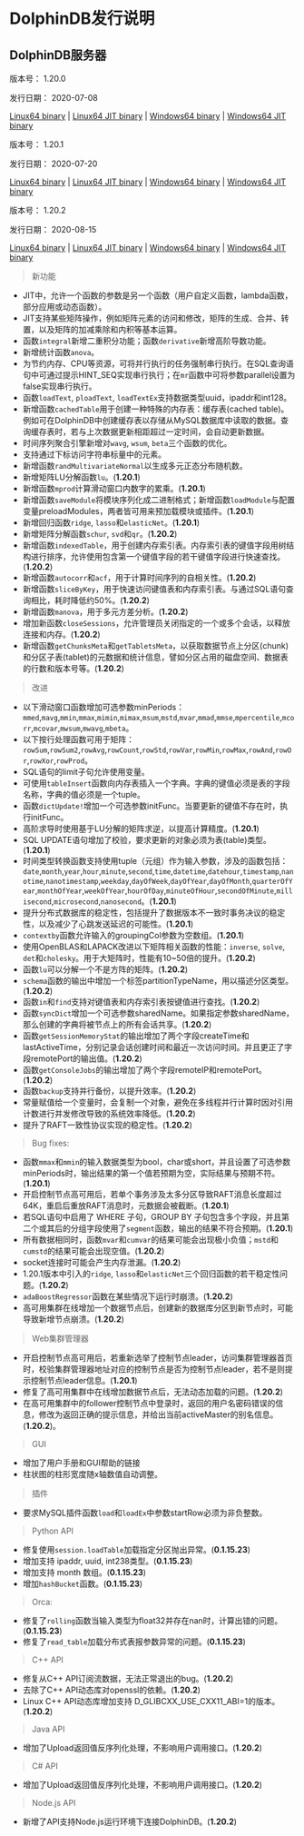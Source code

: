 # DolphinDB发行说明

## DolphinDB服务器

版本号： 1.20.0

发行日期： 2020-07-08


[Linux64 binary](http://www.dolphindb.cn/downloads/DolphinDB_Linux64_V1.20.0.zip) | 
[Linux64 JIT binary](http://www.dolphindb.cn/downloads/DolphinDB_Linux64_V1.20.0_JIT.zip) | 
[Windows64 binary](http://www.dolphindb.cn/downloads/DolphinDB_Win64_V1.20.0.zip) |
[Windows64 JIT binary](http://www.dolphindb.cn/downloads/DolphinDB_Win64_V1.20.0_JIT.zip)

版本号： 1.20.1

发行日期： 2020-07-20


[Linux64 binary](http://www.dolphindb.cn/downloads/DolphinDB_Linux64_V1.20.1.zip) | 
[Linux64 JIT binary](http://www.dolphindb.cn/downloads/DolphinDB_Linux64_V1.20.1_JIT.zip) | 
[Windows64 binary](http://www.dolphindb.cn/downloads/DolphinDB_Win64_V1.20.1.zip) |
[Windows64 JIT binary](http://www.dolphindb.cn/downloads/DolphinDB_Win64_V1.20.1_JIT.zip)

版本号： 1.20.2

发行日期： 2020-08-15


[Linux64 binary](http://www.dolphindb.cn/downloads/DolphinDB_Linux64_V1.20.2.zip) | 
[Linux64 JIT binary](http://www.dolphindb.cn/downloads/DolphinDB_Linux64_V1.20.2_JIT.zip) | 
[Windows64 binary](http://www.dolphindb.cn/downloads/DolphinDB_Win64_V1.20.2.zip) |
[Windows64 JIT binary](http://www.dolphindb.cn/downloads/DolphinDB_Win64_V1.20.2_JIT.zip)

> 新功能

* JIT中，允许一个函数的参数是另一个函数（用户自定义函数，lambda函数，部分应用或动态函数）。
* JIT支持某些矩阵操作，例如矩阵元素的访问和修改，矩阵的生成、合并、转置，以及矩阵的加减乘除和内积等基本运算。
* 函数`integral`新增二重积分功能；函数`derivative`新增高阶导数功能。
* 新增统计函数`anova`。 
* 为节约内存、CPU等资源，可将并行执行的任务强制串行执行。在SQL查询语句中可通过提示HINT_SEQ实现串行执行；在`mr`函数中可将参数parallel设置为false实现串行执行。
* 函数`loadText`, `ploadText`, `loadTextEx`支持数据类型uuid，ipaddr和int128。
* 新增函数`cachedTable`用于创建一种特殊的内存表：缓存表(cached table)。例如可在DolphinDB中创建缓存表以存储从MySQL数据库中读取的数据。查询缓存表时，若与上次数据更新相距超过一定时间，会自动更新数据。
* 时间序列聚合引擎新增对`wavg`, `wsum`, `beta`三个函数的优化。
* 支持通过下标访问字符串标量中的元素。
* 新增函数`randMultivariateNormal`以生成多元正态分布随机数。
* 新增矩阵LU分解函数`lu`。(**1.20.1**)
* 新增函数`mprod`计算滑动窗口内数字的累乘。(**1.20.1**)
* 新增函数`saveModule`将模块序列化成二进制格式；新增函数`loadModule`与配置变量preloadModules，两者皆可用来预加载模块或插件。(**1.20.1**)
* 新增回归函数`ridge`, `lasso`和`elasticNet`。(**1.20.1**)
* 新增矩阵分解函数`schur`, `svd`和`qr`。(**1.20.2**)
* 新增函数`indexedTable`，用于创建内存索引表。内存索引表的键值字段用树结构进行排序，允许使用包含第一个键值字段的若干键值字段进行快速查找。(**1.20.2**)
* 新增函数`autocorr`和`acf`，用于计算时间序列的自相关性。(**1.20.2**)
* 新增函数`sliceByKey`，用于快速访问键值表和内存索引表。与通过SQL语句查询相比，耗时降低约50%。(**1.20.2**)
* 新增函数`manova`，用于多元方差分析。(**1.20.2**)
* 增加新函数`closeSessions`，允许管理员关闭指定的一个或多个会话，以释放连接和内存。(**1.20.2**)
* 新增函数`getChunksMeta`和`getTabletsMeta`，以获取数据节点上分区(chunk)和分区子表(tablet)的元数据和统计信息，譬如分区占用的磁盘空间、数据表的行数和版本号等。(**1.20.2**)
 
> 改进

* 以下滑动窗口函数增加可选参数minPeriods：`mmed`,`mavg`,`mmin`,`mmax`,`mimin`,`mimax`,`msum`,`mstd`,`mvar`,`mmad`,`mmse`,`mpercentile`,`mcorr`,`mcovar`,`mwsum`,`mwavg`,`mbeta`。
* 以下按行处理函数可用于矩阵：`rowSum`,`rowSum2`,`rowAvg`,`rowCount`,`rowStd`,`rowVar`,`rowMin`,`rowMax`,`rowAnd`,`rowOr`,`rowXor`,`rowProd`。
* SQL语句的limit子句允许使用变量。
* 可使用`tableInsert`函数向内存表插入一个字典。字典的键值必须是表的字段名称，字典的值必须是一个tuple。
* 函数`dictUpdate!`增加一个可选参数initFunc。当要更新的键值不存在时，执行initFunc。
* 高阶求导时使用基于LU分解的矩阵求逆，以提高计算精度。(**1.20.1**)
* SQL UPDATE语句增加了校验，要求更新的对象必须为表(table)类型。(**1.20.1**)
* 时间类型转换函数支持使用tuple（元组）作为输入参数，涉及的函数包括：`date`,`month`,`year`,`hour`,`minute`,`second`,`time`,`datetime`,`datehour`,`timestamp`,`nanotime`,`nanotimestamp`,`weekday`,`dayOfWeek`,`dayOfYear`,`dayOfMonth`,`quarterOfYear`,`monthOfYear`,`weekOfYear`,`hourOfDay`,`minuteOfHour`,`secondOfMinute`,`millisecond`,`microsecond`,`nanosecond`。(**1.20.1**)
* 提升分布式数据库的稳定性，包括提升了数据版本不一致时事务决议的稳定性，以及减少了心跳发送延迟的可能性。(**1.20.1**)
* `contextby`函数允许输入的groupingCol参数为空数组。(**1.20.1**)
* 使用OpenBLAS和LAPACK改进以下矩阵相关函数的性能：`inverse`, `solve`, `det`和`cholesky`。用于大矩阵时，性能有10~50倍的提升。(**1.20.2**)
* 函数`lu`可以分解一个不是方阵的矩阵。(**1.20.2**)
* `schema`函数的输出中增加一个标签partitionTypeName，用以描述分区类型。(**1.20.2**)
* 函数`in`和`find`支持对键值表和内存索引表按键值进行查找。(**1.20.2**)
* 函数`syncDict`增加一个可选参数sharedName。如果指定参数sharedName，那么创建的字典将被节点上的所有会话共享。(**1.20.2**)
* 函数`getSessionMemoryStat`的输出增加了两个字段createTime和lastActiveTime，分别记录会话创建时间和最近一次访问时间。并且更正了字段remotePort的输出值。(**1.20.2**)
* 函数`getConsoleJobs`的输出增加了两个字段remoteIP和remotePort。(**1.20.2**)
* 函数`backup`支持并行备份，以提升效率。(**1.20.2**)
* 常量赋值给一个变量时，会复制一个对象，避免在多线程并行计算时因对引用计数进行并发修改导致的系统效率降低。(**1.20.2**)
* 提升了RAFT一致性协议实现的稳定性。(**1.20.2**)

> Bug fixes:

* 函数`mmax`和`mmin`的输入数据类型为bool，char或short，并且设置了可选参数minPeriods时，输出结果的第一个值若预期为空，实际结果与预期不符。(**1.20.1**)
* 开启控制节点高可用后，若单个事务涉及太多分区导致RAFT消息长度超过64K，重启后重放RAFT消息时，元数据会被截断。(**1.20.1**)
* 若SQL语句中启用了 WHERE 子句，GROUP BY 子句包含多个字段，并且第二个或其后的分组字段使用了`segment`函数，输出的结果不符合预期。(**1.20.1**)
* 所有数据相同时，函数`mvar`和`cumvar`的结果可能会出现极小负值；`mstd`和`cumstd`的结果可能会出现空值。(**1.20.2**)
* socket连接时可能会产生内存泄漏。(**1.20.2**)
* 1.20.1版本中引入的`ridge`, `lasso`和`elasticNet`三个回归函数的若干稳定性问题。(**1.20.2**)
* `adaBoostRegressor`函数在某些情况下运行时崩溃。(**1.20.2**)
* 高可用集群在线增加一个数据节点后，创建新的数据库分区到新节点时，可能导致新增节点崩溃。(**1.20.2**)

> Web集群管理器

* 开启控制节点高可用后，若重新选举了控制节点leader，访问集群管理器首页时，校验集群管理器地址对应的控制节点是否为控制节点leader，若不是则提示控制节点leader信息。(**1.20.1**)
* 修复了高可用集群中在线增加数据节点后，无法动态加载的问题。(**1.20.2**)
* 在高可用集群中的follower控制节点中登录时，返回的用户名密码错误的信息，修改为返回正确的提示信息，并给出当前activeMaster的别名信息。(**1.20.2**)。

> GUI

* 增加了用户手册和GUI帮助的链接
* 柱状图的柱形宽度随x轴数值自动调整。

> 插件

* 要求MySQL插件函数`load`和`loadEx`中参数startRow必须为非负整数。

> Python API

* 修复使用`session.loadTable`加载指定分区抛出异常。(**0.1.15.23**)
* 增加支持 ipaddr, uuid, int238类型。(**0.1.15.23**)
* 增加支持 month 数组。(**0.1.15.23**)
* 增加`hashBucket`函数。(**0.1.15.23**)

> Orca:

* 修复了`rolling`函数当输入类型为float32并存在nan时，计算出错的问题。(**0.1.15.23**)
* 修复了`read_table`加载分布式表报参数异常的问题。(**0.1.15.23**)

> C++ API 

* 修复从C++ API订阅流数据，无法正常退出的bug。(**1.20.2**)
* 去除了C++ API动态库对openssl的依赖。(**1.20.2**)
* Linux C++ API动态库增加支持 D_GLIBCXX_USE_CXX11_ABI=1的版本。(**1.20.2**)

> Java API

* 增加了Upload返回值反序列化处理，不影响用户调用接口。(**1.20.2**)

> C# API

* 增加了Upload返回值反序列化处理，不影响用户调用接口。(**1.20.2**)

> Node.js API

* 新增了API支持Node.js运行环境下连接DolphinDB。(**1.20.2**)
